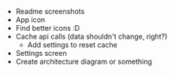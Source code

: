 - Readme screenshots
- App icon
- Find better icons :D
- Cache api calls (data shouldn't change, right?)
  - Add settings to reset cache
- Settings screen
- Create architecture diagram or something 